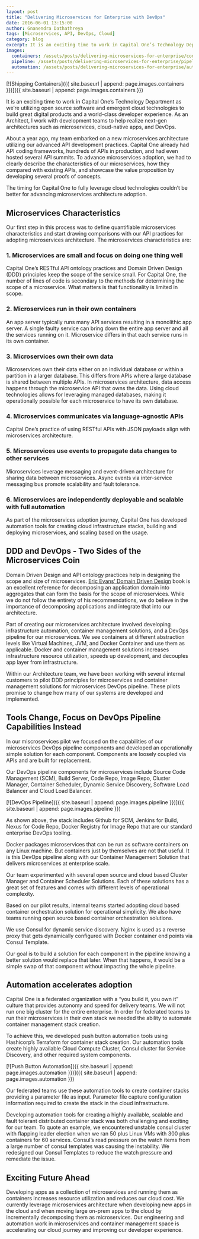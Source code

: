 ```yaml
---
layout: post
title: "Delivering Microservices for Enterprise with DevOps"
date: 2016-06-01 13:15:00
author: Gnanendra Dathathreya
tags: [Microservices, API, DevOps, Cloud]
category: blog
excerpt: It is an exciting time to work in Capital One’s Technology Department as we’re utilizing open source software and emergent cloud technologies to build great digital products and a world-class developer experience. As an Architect, I work with development teams to help realize next-gen architectures such as microservices, cloud-native apps, and DevOps.
images:
  containers: /assets/posts/delivering-microservices-for-enterprise/containers.png
  pipeline: /assets/posts/delivering-microservices-for-enterprise/pipeline.png
  automation: /assets/posts/delivering-microservices-for-enterprise/automation.png
---
```


[![Shipping Containers]({{ site.baseurl | append: page.images.containers }})]({{ site.baseurl | append: page.images.containers }})

It is an exciting time to work in Capital One’s Technology Department as we’re utilizing open source software and emergent cloud technologies to build great digital products and a world-class developer experience. As an Architect, I work with development teams to help realize next-gen architectures such as microservices, cloud-native apps, and DevOps.

About a year ago, my team embarked on a new microservices architecture utilizing our advanced API development practices. Capital One already had API coding frameworks, hundreds of APIs in production, and had even hosted several API summits. To advance microservices adoption, we had to clearly describe the characteristics of our microservices, how they compared with existing APIs, and showcase the value proposition by developing several proofs of concepts.

The timing for Capital One to fully leverage cloud technologies couldn’t be better for advancing microservices architecture adoption.

## Microservices Characteristics

Our first step in this process was to define quantifiable microservices characteristics and start drawing comparisons with our API practices for adopting microservices architecture. The microservices characteristics are:

### 1. Microservices are small and focus on doing one thing well

Capital One’s RESTful API ontology practices and Domain Driven Design (DDD) principles keep the scope of the service small. For Capital One, the number of lines of code is secondary to the methods for determining the scope of a microservice. What matters is that functionality is limited in scope.

### 2. Microservices run in their own containers

An app server typically runs many API services resulting in a monolithic app server. A single faulty service can bring down the entire app server and all the services running on it. Microservice differs in that each service runs in its own container.

### 3. Microservices own their own data

Microservices own their data either on an individual database or within a partition in a larger database. This differs from APIs where a large database is shared between multiple APIs. In microservices architecture, data access happens through the microservice API that owns the data. Using cloud technologies allows for leveraging managed databases, making it operationally possible for each microservice to have its own database.

### 4. Microservices communicates via language-agnostic APIs

Capital One’s practice of using RESTful APIs with JSON payloads align with microservices architecture.

### 5. Microservices use events to propagate data changes to other services

Microservices leverage messaging and event-driven architecture for sharing data between microservices. Async events via inter-service messaging bus promote scalability and fault tolerance.

### 6. Microservices are independently deployable and scalable with full automation

As part of the microservices adoption journey, Capital One has developed automation tools for creating cloud infrastructure stacks, building and deploying microservices, and scaling based on the usage.

## DDD and DevOps  - Two Sides of the Microservices Coin

Domain Driven Design and API ontology practices help in designing the scope and size of microservices. [Eric Evans’ Domain Driven Design](https://domainlanguage.com/ddd/#https://domainlanguage.com/ddd/) book is an excellent reference for decomposing an application domain into aggregates that can form the basis for the scope of microservices. While we do not follow the entirety of his recommendations, we do believe in the importance of decomposing applications and integrate that into our architecture.

Part of creating our microservices architecture involved developing infrastructure automation, container management solutions, and a DevOps pipeline for our microservices. We see containers at different abstraction levels like Virtual Machines, JVM, and Docker Container and use them as applicable. Docker and container management solutions increases infrastructure resource utilization, speeds up development, and decouples app layer from infrastructure.

Within our Architecture team, we have been working with several internal customers to pilot DDD principles for microservices and container management solutions for microservices DevOps pipeline. These pilots promise to change how many of our systems are developed and implemented.

## Tools Change, Focus on DevOps Pipeline Capabilities Instead

In our miscroservices pilot we focused on the capabilities of our microservices DevOps pipeline components and developed an operationally simple solution for each component. Components are loosely coupled via APIs and are built for replacement.

Our DevOps pipeline components for microservices include Source Code Management (SCM), Build Server, Code Repo, Image Repo, Cluster Manager, Container Scheduler, Dynamic Service Discovery, Software Load Balancer and Cloud Load Balancer.

[![DevOps Pipeline]({{ site.baseurl | append: page.images.pipeline }})]({{ site.baseurl | append: page.images.pipeline }})

As shown above, the stack includes Github for SCM, Jenkins for Build, Nexus for Code Repo, Docker Registry for Image Repo that are our standard enterprise DevOps tooling.

Docker packages microservices that can be run as software containers on any Linux machine. But containers just by themselves are not that useful. It is this DevOps pipeline along with our Container Management Solution that delivers microservices at enterprise scale.

Our team experimented with several open source and cloud based Cluster Manager and Container Scheduler Solutions. Each of these solutions has a great set of features and comes with different levels of operational complexity.

Based on our pilot results, internal teams started adopting cloud based container orchestration solution for operational simplicity. We also have teams running open source based container orchestration solutions.

We use Consul for dynamic service discovery. Nginx is used as a reverse proxy that gets dynamically configured with Docker container end points via Consul Template.

Our goal is to build a solution for each component in the pipeline knowing a better solution would replace that later. When that happens, it would be a simple swap of that component without impacting the whole pipeline.

## Automation accelerates adoption

Capital One is a federated organization with a “you build it, you own it” culture that provides autonomy and speed for delivery teams. We will not run one big cluster for the entire enterprise. In order for federated teams to run their microservices in their own stack we needed the ability to automate container management stack creation.

To achieve this, we developed push button automation tools using Hashicorp’s Terraform for container stack creation. Our automation tools create highly available Cloud Compute Cluster, Consul cluster for Service Discovery, and other required system components.

[![Push Button Automation]({{ site.baseurl | append: page.images.automation }})]({{ site.baseurl | append: page.images.automation }})

Our federated teams use these automation tools to create container stacks providing a parameter file as input. Parameter file capture configuration information required to create the stack in the cloud infrastructure.

Developing automation tools for creating a highly available, scalable and fault tolerant distributed container stack was both challenging and exciting for our team. To quote an example, we encountered unstable consul cluster with flapping leader election when we ran 50 plus Linux VMs with 300 plus containers for 60 services. Consul’s read pressure on the watch items from a large number of consul templates was causing the instability. We redesigned our Consul Templates to reduce the watch pressure and remediate the issue.

## Exciting Future Ahead

Developing apps as a collection of microservices and running them as containers increases resource utilization and reduces our cloud cost. We currently leverage microservices architecture when developing new apps in the cloud and when moving large on-prem apps to the cloud by incrementally decomposing them as microservices. Our engineering and automation work in microservices and container management space is accelerating our cloud journey and improving our developer experience.
